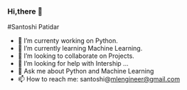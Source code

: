 ### Hi,there 👋
#Santoshi Patidar

- 👀 I’m currenty working on Python.
- 🌱 I’m currently learning Machine Learning.
- 💞️ I’m looking to collaborate on Projects.
- 👀 I’m looking for help with Intership  ...
- 💞️ Ask me about Python and Machine Learning
- 📫 How to reach me: santoshi@mlengineer@gmail.com
<!---
santoshiml/santoshiml is a ✨ special ✨ repository because its `README.md` (this file) appears on your GitHub profile.
You can click the Preview link to take a look at your changes.
--->
